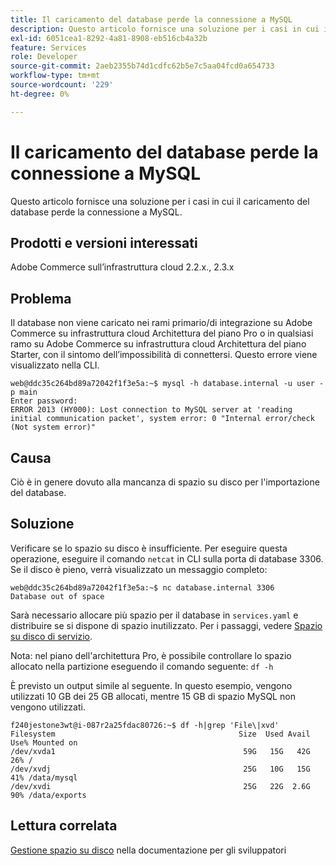 ```yaml
---
title: Il caricamento del database perde la connessione a MySQL
description: Questo articolo fornisce una soluzione per i casi in cui il caricamento del database perde la connessione a MySQL.
exl-id: 6051cea1-8292-4a81-8908-eb516cb4a32b
feature: Services
role: Developer
source-git-commit: 2aeb2355b74d1cdfc62b5e7c5aa04fcd0a654733
workflow-type: tm+mt
source-wordcount: '229'
ht-degree: 0%

---
```


# Il caricamento del database perde la connessione a MySQL

Questo articolo fornisce una soluzione per i casi in cui il caricamento del database perde la connessione a MySQL.

## Prodotti e versioni interessati

Adobe Commerce sull’infrastruttura cloud 2.2.x., 2.3.x

## Problema

Il database non viene caricato nei rami primario/di integrazione su Adobe Commerce su infrastruttura cloud Architettura del piano Pro o in qualsiasi ramo su Adobe Commerce su infrastruttura cloud Architettura del piano Starter, con il sintomo dell’impossibilità di connettersi. Questo errore viene visualizzato nella CLI.

```
web@ddc35c264bd89a72042f1f3e5a:~$ mysql -h database.internal -u user -p main
Enter password:
ERROR 2013 (HY000): Lost connection to MySQL server at 'reading initial communication packet', system error: 0 "Internal error/check (Not system error)"
```

## Causa

Ciò è in genere dovuto alla mancanza di spazio su disco per l&#39;importazione del database.

## Soluzione

Verificare se lo spazio su disco è insufficiente. Per eseguire questa operazione, eseguire il comando `netcat` in CLI sulla porta di database 3306. Se il disco è pieno, verrà visualizzato un messaggio completo:

```
web@ddc35c264bd89a72042f1f3e5a:~$ nc database.internal 3306
Database out of space
```

Sarà necessario allocare più spazio per il database in `services.yaml` e distribuire se si dispone di spazio inutilizzato. Per i passaggi, vedere [Spazio su disco di servizio](https://experienceleague.adobe.com/it/docs/commerce-cloud-service/user-guide/develop/storage/manage-disk-space#service-disk-space).

Nota: nel piano dell&#39;architettura Pro, è possibile controllare lo spazio allocato nella partizione eseguendo il comando seguente: `df -h`

È previsto un output simile al seguente. In questo esempio, vengono utilizzati 10 GB dei 25 GB allocati, mentre 15 GB di spazio MySQL non vengono utilizzati.

```
f240jestone3wt@i-087r2a25fdac80726:~$ df -h|grep 'File\|xvd'
Filesystem                                         Size  Used Avail Use% Mounted on
/dev/xvda1                                          59G   15G   42G  26% /
/dev/xvdj                                           25G   10G   15G  41% /data/mysql
/dev/xvdi                                           25G   22G  2.6G  90% /data/exports
```

## Lettura correlata

[Gestione spazio su disco](https://experienceleague.adobe.com/it/docs/commerce-cloud-service/user-guide/develop/storage/manage-disk-space) nella documentazione per gli sviluppatori
